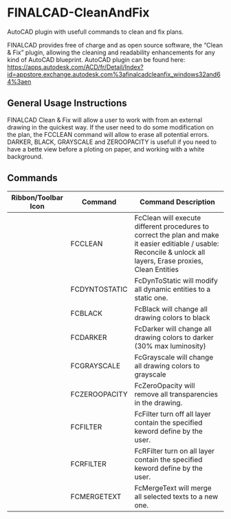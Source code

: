 # FINALCAD-CleanAndFix
AutoCAD plugin with usefull commands to clean and fix plans.

FINALCAD provides free of charge and as open source software, the “Clean & Fix” plugin, allowing the cleaning and readability enhancements for any kind of AutoCAD blueprint.
AutoCAD plugin can be found here: https://apps.autodesk.com/ACD/fr/Detail/Index?id=appstore.exchange.autodesk.com%3afinalcadcleanfix_windows32and64%3aen

## General Usage Instructions

FINALCAD Clean & Fix will allow a user to work with from an external drawing in the quickest way.
If the user need to do some modification on the plan, the FCCLEAN command will allow to erase all potential errors.
DARKER, BLACK, GRAYSCALE and ZEROOPACITY is usefull if you need to have a bette view before a ploting on paper, and working with a white background.

## Commands

| Ribbon/Toolbar Icon | Command | Command Description |
|---|---|---|
|  | FCCLEAN |  FcClean will execute different procedures to correct the plan and make it easier editiable / usable: Reconcile & unlock all layers, Erase proxies, Clean Entities  |
|  | FCDYNTOSTATIC | FcDynToStatic will modify all dynamic entities to a static one.|
|  | FCBLACK | FcBlack will change all drawing colors to black |
|  | FCDARKER | FcDarker will change all drawing colors to darker (30% max luminosity) |
|  | FCGRAYSCALE | FcGrayscale will change all drawing colors to grayscale |
|  | FCZEROOPACITY | FcZeroOpacity will remove all transparencies in the drawing. |
|  | FCFILTER | FcFilter turn off all layer contain the specified keword define by the user. |
|  | FCRFILTER | FcRFilter turn on all layer contain the specified keword define by the user. |
|  | FCMERGETEXT | FcMergeText will merge all selected texts to a new one. |
